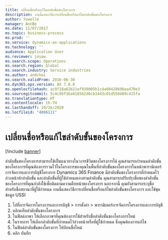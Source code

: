 ```yaml
---
title: เปลี่ยนชื่อหรือแก้ไขลำดับขั้นของโครงการ
description: งานนี้แสดงวิธีการเปลี่ยนชื่อหรือแก้ไขลำดับขั้นของโครงการ
author: Yowelle
manager: AnnBe
ms.date: 11/07/2017
ms.topic: business-process
ms.prod: ''
ms.service: dynamics-ax-applications
ms.technology: ''
audience: Application User
ms.reviewer: josaw
ms.search.scope: Operations
ms.search.region: Global
ms.search.industry: Service industries
ms.author: andchoi
ms.search.validFrom: 2016-06-30
ms.dyn365.ops.version: AX 7.0.0
ms.openlocfilehash: ac9f18a62b21af930005b1c4a60428696ea470e3
ms.sourcegitcommit: 5c4c9bf3ba018562d6cb3443c01d550489c415fa
ms.translationtype: HT
ms.contentlocale: th-TH
ms.lasthandoff: 10/16/2020
ms.locfileid: "4086111"
---
```

# <a name="rename-or-modify-a-project-stage"></a>เปลี่ยนชื่อหรือแก้ไขลำดับขั้นของโครงการ

[!include [banner](../../includes/banner.md)]

ลำดับขั้นของโครงการสามารถใช้เป็นแนวทางในวงจรชีวิตของโครงการได้ คุณสามารถกำหนดลำดับขั้นของโครงการที่คุณต้องการรวมไว้ในโครงการของคุณในพื้นที่ลำดับขั้นของโครงการในหน้าพารามิเตอร์การจัดการและการบัญชีโครงการ Dynamics 365 Finance มีลำดับขั้นของโครงการที่กำหนดไว้ล่วงหน้าห้าลำดับขั้น และลำดับขั้นที่ผู้ใช้กำหนดเองสามลำดับขั้น คุณสามารถปรับปรุงชื่อของลำดับขั้นของโครงการที่คุณกำลังใช้เพื่อติดตามความคืบหน้าของโครงการ นอกจากนี้ คุณยังสามารถระบุชื่อสำหรับชื่อสถานะที่ผู้ใช้กำหนด งานนี้แสดงวิธีการเปลี่ยนชื่อหรือแก้ไขลำดับขั้นของโครงการ และใช้ชุดข้อมูล USSI

1. ไปที่การจัดการโครงการและการบัญชี > การตั้งค่า > พารามิเตอร์การจัดการโครงการและการบัญชี
2. คลิกแท็บลำดับขั้นของโครงการ
3. ในฟิลด์ภาษา ให้เลือกภาษาที่คุณต้องการใช้สำหรับชื่อลำดับขั้นของโครงการใหม่
4. ในรายการ ให้เลือกลำดับขั้นที่กำหนดไว้ล่วงหน้าหรือที่ผู้ใช้กำหนด ซึ่งคุณต้องการแก้ไข 
5. ในฟิลด์ลำดับขั้นของโครงการ ให้ป้อนชื่อใหม่
6. คลิก บันทึก
